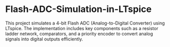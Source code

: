 # Flash-ADC-Simulation-in-LTspice
This project simulates a 4-bit Flash ADC (Analog-to-Digital Converter) using LTspice. The implementation includes key components such as a resistor ladder network, comparators, and a priority encoder to convert analog signals into digital outputs efficiently.
